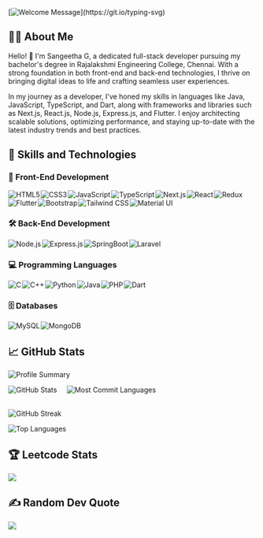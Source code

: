 [![Welcome Message](https://readme-typing-svg.herokuapp.com?font=Fira+Code&size=22&pause=1000&vCenter=true&random=false&lines=Welcome+to+my+GitHub+Profile!)](https://git.io/typing-svg)

## 👩‍💻 About Me

Hello! 👋 I'm Sangeetha G, a dedicated full-stack developer pursuing my bachelor's degree in Rajalakshmi Engineering College, Chennai. With a strong foundation in both front-end and back-end technologies, I thrive on bringing digital ideas to life and crafting seamless user experiences.

In my journey as a developer, I've honed my skills in languages like Java, JavaScript, TypeScript, and Dart, along with frameworks and libraries such as Next.js, React.js, Node.js, Express.js, and Flutter. I enjoy architecting scalable solutions, optimizing performance, and staying up-to-date with the latest industry trends and best practices.

## 🚀 Skills and Technologies

### 🎨 Front-End Development

<div style="display: flex; flex-wrap: wrap;">
    <img src="https://img.shields.io/badge/HTML5-E34F26?style=for-the-badge&logo=html5&logoColor=white" alt="HTML5" style="margin-right: 2px;" />
    <img src="https://img.shields.io/badge/CSS3-1572B6?style=for-the-badge&logo=css3&logoColor=white" alt="CSS3" style="margin-right: 2px;" />
    <img src="https://img.shields.io/badge/JavaScript-F7DF1E?style=for-the-badge&logo=javascript&logoColor=black" alt="JavaScript" style="margin-right: 2px;" />
    <img src="https://img.shields.io/badge/TypeScript-007ACC?style=for-the-badge&logo=typescript&logoColor=white" alt="TypeScript" style="margin-right: 2px;" />
    <img src="https://img.shields.io/badge/Next.js-000000?style=for-the-badge&logo=nextdotjs&logoColor=white" alt="Next.js" style="margin-right: 2px;" />
    <img src="https://img.shields.io/badge/React-20232A?style=for-the-badge&logo=react&logoColor=61DAFB" alt="React" style="margin-right: 2px;" />
    <img src="https://img.shields.io/badge/Redux-593D88?style=for-the-badge&logo=redux&logoColor=white" alt="Redux" style="margin-right: 2px;" />
    <img src="https://img.shields.io/badge/Flutter-02569B?style=for-the-badge&logo=flutter&logoColor=white" alt="Flutter" style="margin-right: 2px;" />
    <img src="https://img.shields.io/badge/Bootstrap-563D7C?style=for-the-badge&logo=bootstrap&logoColor=white" alt="Bootstrap" style="margin-right: 2px;" />
    <img src="https://img.shields.io/badge/Tailwind_CSS-38B2AC?style=for-the-badge&logo=tailwind-css&logoColor=white" alt="Tailwind CSS" style="margin-right: 2px;" />
    <img src="https://img.shields.io/badge/Material--UI-0081CB?style=for-the-badge&logo=material-ui&logoColor=white" alt="Material UI" style="margin-right: 2px;" />
</div>

### 🛠️ Back-End Development

<div style="display: flex; flex-wrap: wrap;">
    <img src="https://img.shields.io/badge/Node.js-43853D?style=for-the-badge&logo=node.js&logoColor=white" alt="Node.js" style="margin-right: 2px;" />
    <img src="https://img.shields.io/badge/Express.js-404D59?style=for-the-badge" alt="Express.js" style="margin-right: 2px;" />
    <img src="https://img.shields.io/badge/SpringBoot-43853D?style=for-the-badge&logo=springboot&logoColor=white" alt="SpringBoot" style="margin-right: 2px;" />
    <img src="https://img.shields.io/badge/Laravel-FF2D20?style=for-the-badge&logo=laravel&logoColor=white" alt="Laravel" style="margin-right: 2px;" />
</div>

### 💻 Programming Languages

<div style="display: flex; flex-wrap: wrap;">
    <img src="https://img.shields.io/badge/C-00599C?style=for-the-badge&logo=c&logoColor=white" alt="C" style="margin-right: 2px;" />
    <img src="https://img.shields.io/badge/C%2B%2B-00599C?style=for-the-badge&logo=c%2B%2B&logoColor=white" alt="C++" style="margin-right: 2px;" />
    <img src="https://img.shields.io/badge/Python-14354C?style=for-the-badge&logo=python&logoColor=white" alt="Python" style="margin-right: 2px;" />
    <img src="https://img.shields.io/badge/Java-ED8B00?style=for-the-badge&logo=openjdk&logoColor=white" alt="Java" style="margin-right: 2px;" />
    <img src="https://img.shields.io/badge/PHP-777BB4?style=for-the-badge&logo=php&logoColor=white" alt="PHP" style="margin-right: 2px;" />
    <img src="https://img.shields.io/badge/Dart-0175C2?style=for-the-badge&logo=dart&logoColor=white" alt="Dart" style="margin-right: 2px;" />
</div>

### 🗄️ Databases

<div style="display: flex; flex-wrap: wrap;">
    <img src="https://img.shields.io/badge/MySQL-00000F?style=for-the-badge&logo=mysql&logoColor=white" alt="MySQL" style="margin-right: 2px;" />
    <img src="https://img.shields.io/badge/MongoDB-4EA94B?style=for-the-badge&logo=mongodb&logoColor=white" alt="MongoDB" style="margin-right: 2px;" />
</div>

## 📈 GitHub Stats

![Profile Summary](http://github-profile-summary-cards.vercel.app/api/cards/profile-details?username=Sangeetha2125&theme=vision_friendly_dark&card_width=500)

<div style="display: flex; flex-wrap: wrap; gap:20px">
    <img src="http://github-profile-summary-cards.vercel.app/api/cards/stats?username=Sangeetha2125&theme=vision_friendly_dark" alt="GitHub Stats"> 
    <img src="http://github-profile-summary-cards.vercel.app/api/cards/most-commit-language?username=Sangeetha2125&theme=vision_friendly_dark" alt="Most Commit Languages">
</div> <br />

![GitHub Streak](https://github-readme-streak-stats.herokuapp.com/?user=Sangeetha2125&theme=vision-friendly-dark&hide_border=true&card_width=500)

![Top Languages](https://github-readme-stats.vercel.app/api/top-langs/?username=Sangeetha2125&theme=vision-friendly-dark&include_all_commits=true&count_private=true&card_width=500&hide_border=true) 

## 🏆 Leetcode Stats
![](https://leetcard.jacoblin.cool/gsangeetha-dev?font=Dancing_Script&border_radius=8)

## ✍️ Random Dev Quote
![](https://quotes-github-readme.vercel.app/api?type=horizontal&theme=catppuccin_mocha)
